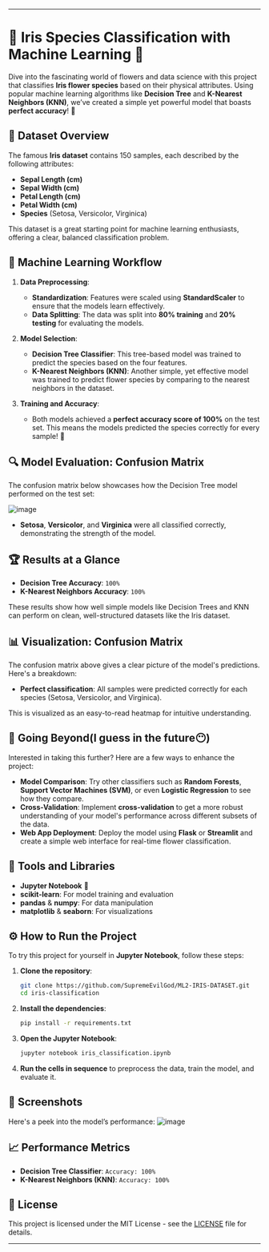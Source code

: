 
---

# 🌸 Iris Species Classification with Machine Learning 🌸

Dive into the fascinating world of flowers and data science with this project that classifies **Iris flower species** based on their physical attributes. Using popular machine learning algorithms like **Decision Tree** and **K-Nearest Neighbors (KNN)**, we’ve created a simple yet powerful model that boasts **perfect accuracy**! 🌟

## 📂 Dataset Overview

The famous **Iris dataset** contains 150 samples, each described by the following attributes:
- **Sepal Length (cm)**
- **Sepal Width (cm)**
- **Petal Length (cm)**
- **Petal Width (cm)**
- **Species** (Setosa, Versicolor, Virginica)

This dataset is a great starting point for machine learning enthusiasts, offering a clear, balanced classification problem.

## 🧠 Machine Learning Workflow

1. **Data Preprocessing**:
   - **Standardization**: Features were scaled using **StandardScaler** to ensure that the models learn effectively.
   - **Data Splitting**: The data was split into **80% training** and **20% testing** for evaluating the models.

2. **Model Selection**:
   - **Decision Tree Classifier**: This tree-based model was trained to predict the species based on the four features.
   - **K-Nearest Neighbors (KNN)**: Another simple, yet effective model was trained to predict flower species by comparing to the nearest neighbors in the dataset.

3. **Training and Accuracy**:
   - Both models achieved a **perfect accuracy score of 100%** on the test set. This means the models predicted the species correctly for every sample! 🎯

## 🔍 Model Evaluation: Confusion Matrix

The confusion matrix below showcases how the Decision Tree model performed on the test set:

![image](https://github.com/user-attachments/assets/f164acf5-ce5a-407f-a891-5bdad63d9a23)

- **Setosa**, **Versicolor**, and **Virginica** were all classified correctly, demonstrating the strength of the model.

## 🏆 Results at a Glance

- **Decision Tree Accuracy**: `100%`
- **K-Nearest Neighbors Accuracy**: `100%`

These results show how well simple models like Decision Trees and KNN can perform on clean, well-structured datasets like the Iris dataset.

## 📊 Visualization: Confusion Matrix

The confusion matrix above gives a clear picture of the model's predictions. Here's a breakdown:
- **Perfect classification**: All samples were predicted correctly for each species (Setosa, Versicolor, and Virginica).
  
This is visualized as an easy-to-read heatmap for intuitive understanding.

## 🚀 Going Beyond(I guess in the future😶)

Interested in taking this further? Here are a few ways to enhance the project:
- **Model Comparison**: Try other classifiers such as **Random Forests**, **Support Vector Machines (SVM)**, or even **Logistic Regression** to see how they compare.
- **Cross-Validation**: Implement **cross-validation** to get a more robust understanding of your model's performance across different subsets of the data.
- **Web App Deployment**: Deploy the model using **Flask** or **Streamlit** and create a simple web interface for real-time flower classification.

## 🧰 Tools and Libraries

- **Jupyter Notebook** 📓
- **scikit-learn**: For model training and evaluation
- **pandas** & **numpy**: For data manipulation
- **matplotlib** & **seaborn**: For visualizations

## ⚙️ How to Run the Project

To try this project for yourself in **Jupyter Notebook**, follow these steps:

1. **Clone the repository**:
   ```bash
   git clone https://github.com/SupremeEvilGod/ML2-IRIS-DATASET.git
   cd iris-classification
   ```

2. **Install the dependencies**:
   ```bash
   pip install -r requirements.txt
   ```

3. **Open the Jupyter Notebook**:
   ```bash
   jupyter notebook iris_classification.ipynb
   ```

4. **Run the cells in sequence** to preprocess the data, train the model, and evaluate it.

## 📸 Screenshots

Here's a peek into the model’s performance:
![image](https://github.com/user-attachments/assets/f164acf5-ce5a-407f-a891-5bdad63d9a23)


## 📈 Performance Metrics

- **Decision Tree Classifier**: `Accuracy: 100%`
- **K-Nearest Neighbors (KNN)**: `Accuracy: 100%`

## 📝 License
This project is licensed under the MIT License - see the [LICENSE](LICENSE) file for details.

---
